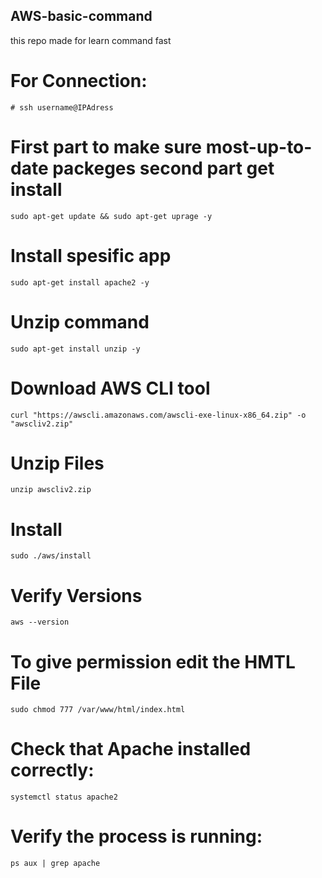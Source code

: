 ## AWS-basic-command
this repo made for learn command fast

# For Connection:
```linux
# ssh username@IPAdress
```
# First part to make sure most-up-to-date packeges second part get install
```linux
sudo apt-get update && sudo apt-get uprage -y
```
# Install spesific app
```linux
sudo apt-get install apache2 -y
```
# Unzip command
```linux
sudo apt-get install unzip -y
```
# Download AWS CLI tool
```linux
curl "https://awscli.amazonaws.com/awscli-exe-linux-x86_64.zip" -o "awscliv2.zip"
```
# Unzip Files
```linux
unzip awscliv2.zip
```
# Install 
```linux
sudo ./aws/install
```
# Verify Versions
```linux
aws --version
```
# To give permission edit the HMTL File
```linux
sudo chmod 777 /var/www/html/index.html
```
# Check that Apache installed correctly:
```linux
systemctl status apache2
```

# Verify the process is running:
```linux
ps aux | grep apache
```


